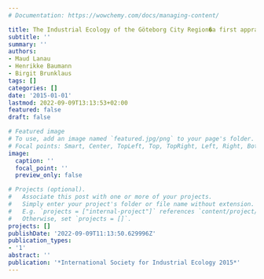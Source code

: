 ```yaml
---
# Documentation: https://wowchemy.com/docs/managing-content/

title: The Industrial Ecology of the Göteborg City Region�a first appraisal
subtitle: ''
summary: ''
authors:
- Maud Lanau
- Henrikke Baumann
- Birgit Brunklaus
tags: []
categories: []
date: '2015-01-01'
lastmod: 2022-09-09T13:13:53+02:00
featured: false
draft: false

# Featured image
# To use, add an image named `featured.jpg/png` to your page's folder.
# Focal points: Smart, Center, TopLeft, Top, TopRight, Left, Right, BottomLeft, Bottom, BottomRight.
image:
  caption: ''
  focal_point: ''
  preview_only: false

# Projects (optional).
#   Associate this post with one or more of your projects.
#   Simply enter your project's folder or file name without extension.
#   E.g. `projects = ["internal-project"]` references `content/project/deep-learning/index.md`.
#   Otherwise, set `projects = []`.
projects: []
publishDate: '2022-09-09T11:13:50.629996Z'
publication_types:
- '1'
abstract: ''
publication: '*International Society for Industrial Ecology 2015*'
---
```

